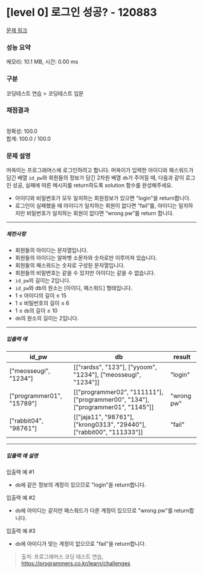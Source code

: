 # [level 0] 로그인 성공? - 120883 

[문제 링크](https://school.programmers.co.kr/learn/courses/30/lessons/120883) 

### 성능 요약

메모리: 10.1 MB, 시간: 0.00 ms

### 구분

코딩테스트 연습 > 코딩테스트 입문

### 채점결과

<br/>정확성: 100.0<br/>합계: 100.0 / 100.0

### 문제 설명

<p style="user-select: auto;">머쓱이는 프로그래머스에 로그인하려고 합니다. 머쓱이가 입력한 아이디와 패스워드가 담긴 배열 <code style="user-select: auto;">id_pw</code>와 회원들의 정보가 담긴 2차원 배열 <code style="user-select: auto;">db</code>가 주어질 때, 다음과 같이 로그인 성공, 실패에 따른 메시지를 return하도록 solution 함수를 완성해주세요.</p>

<ul style="user-select: auto;">
<li style="user-select: auto;">아이디와 비밀번호가 모두 일치하는 회원정보가 있으면 "login"을 return합니다.</li>
<li style="user-select: auto;">로그인이 실패했을 때 아이디가 일치하는 회원이 없다면 “fail”를, 아이디는 일치하지만 비밀번호가 일치하는 회원이 없다면 “wrong pw”를 return 합니다.</li>
</ul>

<hr style="user-select: auto;">

<h5 style="user-select: auto;">제한사항</h5>

<ul style="user-select: auto;">
<li style="user-select: auto;">회원들의 아이디는 문자열입니다.</li>
<li style="user-select: auto;">회원들의 아이디는 알파벳 소문자와 숫자로만 이루어져 있습니다.</li>
<li style="user-select: auto;">회원들의 패스워드는 숫자로 구성된 문자열입니다.</li>
<li style="user-select: auto;">회원들의 비밀번호는 같을 수 있지만 아이디는 같을 수 없습니다.</li>
<li style="user-select: auto;"><code style="user-select: auto;">id_pw</code>의 길이는 2입니다.</li>
<li style="user-select: auto;"><code style="user-select: auto;">id_pw</code>와 db의 원소는 [아이디, 패스워드] 형태입니다.</li>
<li style="user-select: auto;">1 ≤ 아이디의 길이 ≤ 15</li>
<li style="user-select: auto;">1 ≤ 비밀번호의 길이 ≤ 6</li>
<li style="user-select: auto;">1 ≤ <code style="user-select: auto;">db</code>의 길이 ≤ 10</li>
<li style="user-select: auto;"><code style="user-select: auto;">db</code>의 원소의 길이는 2입니다.</li>
</ul>

<hr style="user-select: auto;">

<h5 style="user-select: auto;">입출력 예</h5>
<table class="table" style="user-select: auto;">
        <thead style="user-select: auto;"><tr style="user-select: auto;">
<th style="user-select: auto;">id_pw</th>
<th style="user-select: auto;">db</th>
<th style="user-select: auto;">result</th>
</tr>
</thead>
        <tbody style="user-select: auto;"><tr style="user-select: auto;">
<td style="user-select: auto;">["meosseugi", "1234"]</td>
<td style="user-select: auto;">[["rardss", "123"], ["yyoom", "1234"], ["meosseugi", "1234"]]</td>
<td style="user-select: auto;">"login"</td>
</tr>
<tr style="user-select: auto;">
<td style="user-select: auto;">["programmer01", "15789"]</td>
<td style="user-select: auto;">[["programmer02", "111111"], ["programmer00", "134"], ["programmer01", "1145"]]</td>
<td style="user-select: auto;">"wrong pw"</td>
</tr>
<tr style="user-select: auto;">
<td style="user-select: auto;">["rabbit04", "98761"]</td>
<td style="user-select: auto;">[["jaja11", "98761"], ["krong0313", "29440"], ["rabbit00", "111333"]]</td>
<td style="user-select: auto;">"fail"</td>
</tr>
</tbody>
      </table>
<hr style="user-select: auto;">

<h5 style="user-select: auto;">입출력 예 설명</h5>

<p style="user-select: auto;">입출력 예 #1</p>

<ul style="user-select: auto;">
<li style="user-select: auto;"><code style="user-select: auto;">db</code>에 같은 정보의 계정이 있으므로 "login"을 return합니다.</li>
</ul>

<p style="user-select: auto;">입출력 예 #2</p>

<ul style="user-select: auto;">
<li style="user-select: auto;"><code style="user-select: auto;">db</code>에 아이디는 같지만 패스워드가 다른 계정이 있으므로 "wrong pw"를 return합니다.</li>
</ul>

<p style="user-select: auto;">입출력 예 #3</p>

<ul style="user-select: auto;">
<li style="user-select: auto;"><code style="user-select: auto;">db</code>에 아이디가 맞는 계정이 없으므로 "fail"을 return합니다.</li>
</ul>


> 출처: 프로그래머스 코딩 테스트 연습, https://programmers.co.kr/learn/challenges